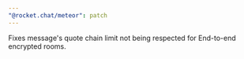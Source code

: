 ```yaml
---
"@rocket.chat/meteor": patch
---
```


Fixes message's quote chain limit not being respected for End-to-end encrypted rooms.

